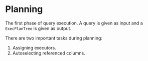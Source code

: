 # Planning

The first phase of query execution. A query is given as input and a `ExecPlanTree` is given as output.

There are two important tasks during planning:

1. Assigning executors.
2. Autoselecting referenced columns.
